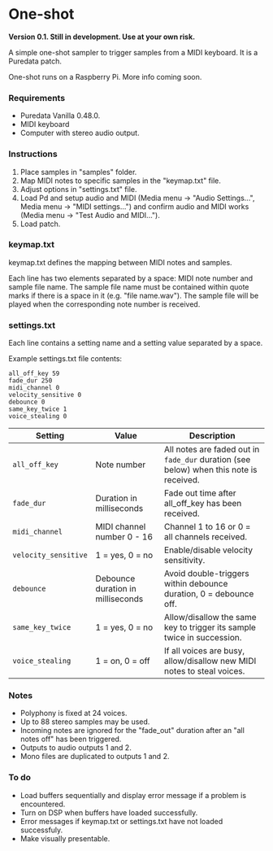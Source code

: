 # One-shot

**Version 0.1. Still in development. Use at your own risk.**

A simple one-shot sampler to trigger samples from a MIDI keyboard. It is a Puredata patch.

One-shot runs on a Raspberry Pi. More info coming soon.

### Requirements

- Puredata Vanilla 0.48.0.
- MIDI keyboard
- Computer with stereo audio output.

### Instructions

1. Place samples in "samples" folder.
2. Map MIDI notes to specific samples in the "keymap.txt" file.
3. Adjust options in "settings.txt" file.
4. Load Pd and setup audio and MIDI (Media menu -> "Audio Settings...", Media menu -> "MIDI settings...") and confirm audio and MIDI works (Media menu -> "Test Audio and MIDI...").
5. Load patch.

### keymap.txt

keymap.txt defines the mapping between MIDI notes and samples.

Each line has two elements separated by a space: MIDI note number and sample file name. The sample file name must be contained within quote marks if there is a space in it (e.g. "file name.wav"). The sample file will be played when the corresponding note number is received.

### settings.txt

Each line contains a setting name and a setting value separated by a space.

Example settings.txt file contents:
```
all_off_key 59
fade_dur 250
midi_channel 0
velocity_sensitive 0
debounce 0
same_key_twice 1
voice_stealing 0
```

| Setting | Value | Description |
| - | - | - |
| `all_off_key` | Note number | All notes are faded out in `fade_dur` duration (see below) when this note is received. |
| `fade_dur` | Duration in milliseconds | Fade out time after all_off_key has been received. |
| `midi_channel` | MIDI channel number 0 - 16 | Channel 1 to 16 or 0 = all channels received. |
| `velocity_sensitive` | 1 = yes, 0 = no | Enable/disable velocity sensitivity. |
| `debounce` | Debounce duration in milliseconds | Avoid double-triggers within debounce duration, 0 = debounce off. |
| `same_key_twice` | 1 = yes, 0 = no | Allow/disallow the same key to trigger its sample twice in succession. |
| `voice_stealing` | 1 = on, 0 = off | If all voices are busy, allow/disallow new MIDI notes to steal voices.

### Notes

- Polyphony is fixed at 24 voices.
- Up to 88 stereo samples may be used.
- Incoming notes are ignored for the "fade_out" duration after an "all notes off" has been triggered.
- Outputs to audio outputs 1 and 2.
- Mono files are duplicated to outputs 1 and 2.

### To do

- Load buffers sequentially and display error message if a problem is encountered.
- Turn on DSP when buffers have loaded successfully.
- Error messages if keymap.txt or settings.txt have not loaded successfuly.
- Make visually presentable.
